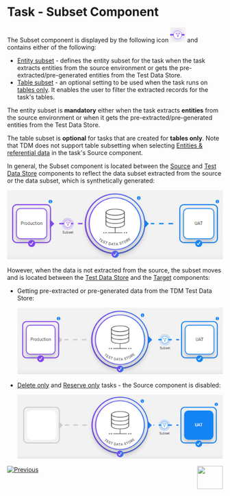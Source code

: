 # Task - Subset Component

The Subset component is displayed by the following icon ![subset](images/task_subset_icon.png) and contains either of the following:

- [Entity subset](15a_entity_subset.md) -  defines the entity subset for the task when the task extracts entities from the source environment or gets the pre-extracted/pre-generated entities from the Test Data Store. 
- [Table subset](15b_table_subset.md) - an optional setting to be used when the task runs on [tables only](14c_task_source_component_tables.md). It enables the user to filter the extracted records for the task's tables. 

The entity subset is **mandatory** either when the task extracts **entities** from the source environment or when it gets the pre-extracted/pre-generated entities from the Test Data Store.  

The table subset is **optional** for tasks that are created for **tables only**. Note that TDM does not support table subsetting when selecting [Entities & referential data](14b_task_source_component_entities.md) in the task's Source component.

In general, the Subset component is located between the [Source](14a_task_source_component.md) and [Test Data Store](16_task_test_data_store_component.md) components to reflect the data subset extracted from the source or the data subset, which is synthetically generated:

![subset example](images/task_widget_subset_example2.png)

However, when the data is not extracted from the source, the subset moves and is located between the [Test Data Store]((16_task_test_data_store_component.md)) and the [Target](17_task_target_component.md) components:  

- Getting pre-extracted or pre-generated data from the TDM Test Data Store:

  ![subset example](images/task_widget_subset_example1.png)



- [Delete only](17a_task_target_component_entities.md#delete) and [Reserve only](17a_task_target_component_entities.md#reserve) tasks - the Source component is disabled:

  ![subset example](images/task_widget_subset_example3.png)


 [![Previous](/articles/images/Previous.png)](14a_task_source_component.md)[<img align="right" width="60" height="54" src="/articles/images/Next.png">](16_task_test_data_store_component.md)
